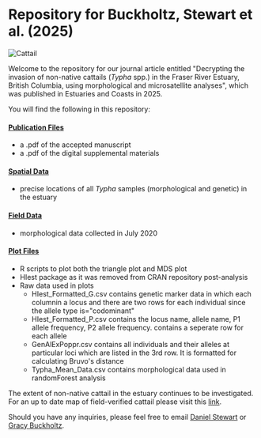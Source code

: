 # Repository for Buckholtz, Stewart et al. (2025)

![Cattail](https://github.com/asarum-ecological/2025_TyphaMorph/blob/cd9ff2fab316cc6e35af3f346def201c96ad3e4e/Picture.jpg)

Welcome to the repository for our journal article entitled "Decrypting the invasion of non-native cattails (<i>Typha</i> spp.) in the Fraser River Estuary, British Columbia, using morphological and microsatellite analyses", which was published in Estuaries and Coasts in 2025. 

You will find the following in this repository:

#### [Publication Files](https://github.com/asarum-ecological/2025_TyphaMorph/tree/main/Publication%20Files)
  - a .pdf of the accepted manuscript
  - a .pdf of the digital supplemental materials 

#### [Spatial Data](https://github.com/asarum-ecological/2025_TyphaMorph/tree/main/Spatial%20Data)
  - precise locations of all <i>Typha</i> samples (morphological and genetic) in the estuary
  
#### [Field Data](https://github.com/asarum-ecological/2025_TyphaMorph/tree/main/Field%20Data)
  - morphological data collected in July 2020
    
#### [Plot Files](https://github.com/asarum-ecological/2025_TyphaMorph/tree/main/Plot%20Files)
  - R scripts to plot both the triangle plot and MDS plot 
  - HIest package as it was removed from CRAN repository post-analysis 
  - Raw data used in plots
    - HIest_Formatted_G.csv contains genetic marker data in which each columnin a locus and there are two 
    rows for each individual since the allele type is="codominant"
    - HIest_Formatted_P.csv contains the locus name, allele name, P1 allele frequency, P2 allele frequency. contains a seperate row for each allele 
    - GenAlExPoppr.csv contains all individuals and their alleles at particular loci which are listed in the 3rd row. It is formatted for calculating Bruvo's distance 
    - Typha_Mean_Data.csv contains morphological data used in randomForest analysis


The extent of non-native cattail in the estuary continues to be investigated. For an up to date map of field-verified cattail please visit this [link](https://www.google.com/maps/d/u/0/edit?mid=1Gxm6n921sl6ph-dF6LTEKDhTrqaUaCoK&ll=49.137229809022216%2C-123.15205739999999&z=11).

Should you have any inquiries, please feel free to email [Daniel Stewart](mailto:daniel.stewart@asarum.org) or [Gracy Buckholtz](mailto:gracybuckholtz@gmail.com).
